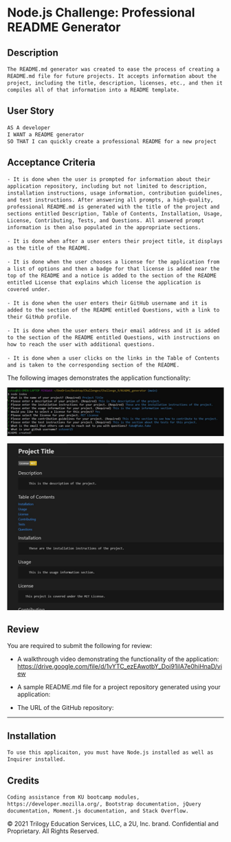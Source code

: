 # Node.js Challenge: Professional README Generator

## Description

```
The README.md generator was created to ease the process of creating a README.md file for future projects. It accepts information about the project, including the title, description, licenses, etc., and then it compiles all of that information into a README template.
```

## User Story

```
AS A developer
I WANT a README generator
SO THAT I can quickly create a professional README for a new project
```

## Acceptance Criteria

```
- It is done when the user is prompted for information about their application repository, including but not limited to description, installation instructions, usage information, contribution guidelines, and test instructions. After answering all prompts, a high-quality, professional README.md is generated with the title of the project and sections entitled Description, Table of Contents, Installation, Usage, License, Contributing, Tests, and Questions. All answered prompt information is then also populated in the appropriate sections.

- It is done when after a user enters their project title, it displays as the title of the README.

- It is done when the user chooses a license for the application from a list of options and then a badge for that license is added near the top of the README and a notice is added to the section of the README entitled License that explains which license the application is covered under.

- It is done when the user enters their GitHub username and it is added to the section of the README entitled Questions, with a link to their GitHub profile.

- It is done when the user enters their email address and it is added to the section of the README entitled Questions, with instructions on how to reach the user with additional questions.

- It is done when a user clicks on the links in the Table of Contents and is taken to the corresponding section of the README.

```

The following images demonstrates the application functionality:

![A code terminal shows a series of questions that have been answered after the user has run the command "node index" from the command line.](./assets/images/Terminal_demo.jpg)

![A README.md file that contains various elements, including the project title, a license badge, a description section, and a table of contents section.](./assets/images/README_output_demo.jpg)

## Review

You are required to submit the following for review:

- A walkthrough video demonstrating the functionality of the application: https://drive.google.com/file/d/1vYTC_ezEAwotbY_Doi91ilA7e0hiHnaD/view

- A sample README.md file for a project repository generated using your application:

- The URL of the GitHub repository:

---

## Installation

```
To use this applicaiton, you must have Node.js installed as well as Inquirer installed.

```

## Credits

```
Coding assistance from KU bootcamp modules, https://developer.mozilla.org/, Bootstrap documentation, jQuery documentation, Moment.js documentation, and Stack Overflow.

```

© 2021 Trilogy Education Services, LLC, a 2U, Inc. brand. Confidential and Proprietary. All Rights Reserved.
